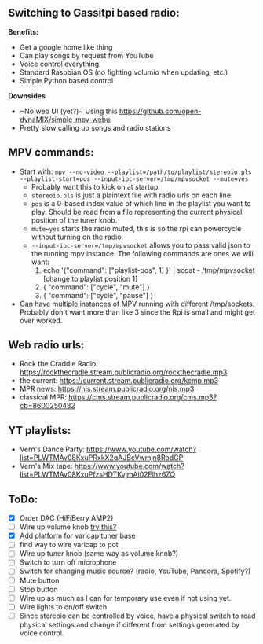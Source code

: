 ## Switching to Gassitpi based radio:
**Benefits:**
* Get a google home like thing
* Can play songs by request from YouTube
* Voice control everything
* Standard Raspbian OS (no fighting volumio when updating, etc.)
* Simple Python based control

**Downsides**
* ~No web UI (yet?)~ Using this https://github.com/open-dynaMIX/simple-mpv-webui
* Pretty slow calling up songs and radio stations

## MPV commands:
* Start with: `mpv --no-video --playlist=/path/to/playlist/stereoio.pls --playlist-start=pos --input-ipc-server=/tmp/mpvsocket --mute=yes`
    - Probably want this to kick on at startup.
    - `stereoio.pls` is just a plaintext file with radio urls on each line.
    - `pos` is a 0-based index value of which line in the playlist you want to play. Should be read from a file representing the current physical position of the tuner knob.
    - `mute=yes` starts the radio muted, this is so the rpi can powercycle without turning on the radio
    - `--input-ipc-server=/tmp/mpvsocket` allows you to pass valid json to the running mpv instance. The following commands are ones we will want:
        1. echo '{"command": ["playlist-pos", 1] }' | socat - /tmp/mpvsocket [change to playlist position 1]
        2. { "command": ["cycle", "mute"] }
        3. { "command": ["cycle", "pause"] }
* Can have multiple instances of MPV running with different /tmp/sockets. Probably don't want more than like 3 since the Rpi is small and might get over worked.

## Web radio urls:
* Rock the Craddle Radio: https://rockthecradle.stream.publicradio.org/rockthecradle.mp3
* the current: https://current.stream.publicradio.org/kcmp.mp3
* MPR news: https://nis.stream.publicradio.org/nis.mp3
* classical MPR: https://cms.stream.publicradio.org/cms.mp3?cb=8600250482

## YT playlists:
* Vern's Dance Party: https://www.youtube.com/watch?list=PLWTMAv08KxuPRxkX2qAJBcVwmjn8RodGP
* Vern's Mix tape: https://www.youtube.com/watch?list=PLWTMAv08KxuPfzsHDTKvjmAi02Elhz6ZQ

## ToDo:
- [X] Order DAC (HiFiBerry AMP2)
- [ ] Wire up volume knob [try this?](https://gist.github.com/thijstriemstra/6396142f426aeffb0c1c6507fb2acd7b)
- [X] Add platform for varicap tuner base
- [ ] find way to wire varicap to pot
- [ ] Wire up tuner knob (same way as volume knob?)
- [ ] Switch to turn off microphone
- [ ] Switch for changing music source? (radio, YouTube, Pandora, Spotify?)
- [ ] Mute button
- [ ] Stop button
- [ ] Wire up as much as I can for temporary use even if not using yet.
- [ ] Wire lights to on/off switch
- [ ] Since stereoio can be controlled by voice, have a physical switch to read physical settings and change if different from settings generated by voice control.
